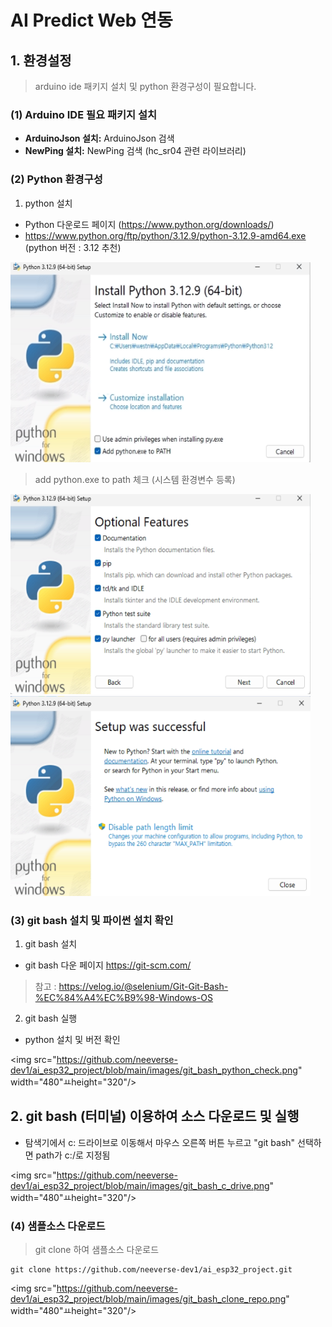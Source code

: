 # AI Predict Web 연동

## 1. 환경설정

> arduino ide 패키지 설치 및 python 환경구성이 필요합니다.

### (1) Arduino IDE 필요 패키지 설치

* **ArduinoJson 설치:** ArduinoJson 검색
* **NewPing 설치:** NewPing 검색 (hc_sr04 관련 라이브러리)

### (2) Python 환경구성

1. python 설치 
- Python 다운로드 페이지 (https://www.python.org/downloads/)
- https://www.python.org/ftp/python/3.12.9/python-3.12.9-amd64.exe (python 버전 : 3.12 추천)

<img src="https://github.com/neeverse-dev1/ai_esp32_project/blob/main/images/python312_install_0.png" width="480" height="320"/>

> add python.exe to path 체크 (시스템 환경변수 등록)

<img src="https://github.com/neeverse-dev1/ai_esp32_project/blob/main/images/python312_install_2.png" width="480" height="320"/>

<img src="https://github.com/neeverse-dev1/ai_esp32_project/blob/main/images/python312_install_3.png" width="480" height="320"/>


### (3) git bash 설치 및 파이썬 설치 확인

1. git bash 설치 
- git bash 다운 페이지 https://git-scm.com/

> 참고 : https://velog.io/@selenium/Git-Git-Bash-%EC%84%A4%EC%B9%98-Windows-OS

2. git bash 실행
- python 설치 및 버전 확인

<img src="https://github.com/neeverse-dev1/ai_esp32_project/blob/main/images/git_bash_python_check.png" width="480"ㅛheight="320"/>

## 2. git bash (터미널) 이용하여 소스 다운로드 및 실행

- 탐색기에서 c: 드라이브로 이동해서 마우스 오른쪽 버튼 누르고 "git bash" 선택하면 path가 c:/로 지정됨

<img src="https://github.com/neeverse-dev1/ai_esp32_project/blob/main/images/git_bash_c_drive.png" width="480"ㅛheight="320"/>

### (4) 샘플소스 다운로드 

> git clone 하여 샘플소스 다운로드

```
git clone https://github.com/neeverse-dev1/ai_esp32_project.git
```

<img src="https://github.com/neeverse-dev1/ai_esp32_project/blob/main/images/git_bash_clone_repo.png" width="480"ㅛheight="320"/>

